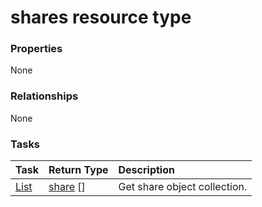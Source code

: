 # shares resource type



### Properties
None

### Relationships
None


### Tasks

| Task		   | Return Type	|Description|
|:---------------|:--------|:----------|
|[List](../api/share_list.md) | [share](share.md) [] |Get share object collection. |

<!-- uuid: 93269071-533a-4254-85a9-7fd2a77be3da
2015-10-15 04:07:55 UTC -->
<!-- {
  "type": "#page.annotation",
  "description": "shares resource",
  "keywords": "",
  "section": "documentation",
  "tocPath": ""
}-->